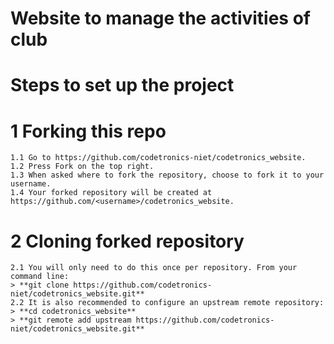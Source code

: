 # Website to manage the activities of club

# Steps to set up the project

# 1 Forking this repo  

    1.1 Go to https://github.com/codetronics-niet/codetronics_website.  
    1.2 Press Fork on the top right.  
    1.3 When asked where to fork the repository, choose to fork it to your username.  
    1.4 Your forked repository will be created at https://github.com/<username>/codetronics_website.  
# 2 Cloning forked repository  

    2.1 You will only need to do this once per repository. From your command line:  
    > **git clone https://github.com/codetronics-niet/codetronics_website.git**   
    2.2 It is also recommended to configure an upstream remote repository:
    > **cd codetronics_website**     
    > **git remote add upstream https://github.com/codetronics-niet/codetronics_website.git**  

